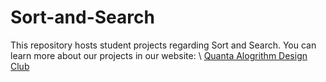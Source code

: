 # Sort-and-Search

This repository hosts student projects regarding Sort and Search.
You can learn more about our projects in our website: \\
<a href="quanta.spssa.ir/index.php/algorithm-design">Quanta Alogrithm Design Club</a>

